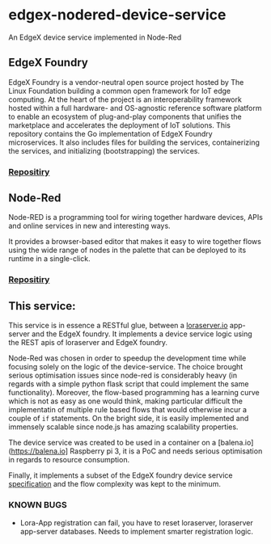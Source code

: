 # edgex-nodered-device-service
An EdgeX device service implemented in Node-Red

## EdgeX Foundry

EdgeX Foundry is a vendor-neutral open source project hosted by The Linux Foundation building a common open framework for IoT edge computing. At the heart of the project is an interoperability framework hosted within a full hardware- and OS-agnostic reference software platform to enable an ecosystem of plug-and-play components that unifies the marketplace and accelerates the deployment of IoT solutions. This repository contains the Go implementation of EdgeX Foundry microservices. It also includes files for building the services, containerizing the services, and initializing (bootstrapping) the services.

### [Repositiry](https://github.com/edgexfoundry/edgex-go) ###

## Node-Red
Node-RED is a programming tool for wiring together hardware devices, APIs and online services in new and interesting ways.

It provides a browser-based editor that makes it easy to wire together flows using the wide range of nodes in the palette that can be deployed to its runtime in a single-click.

### [Repositiry](https://github.com/node-red/node-red) ###


## This service:

This service is in essence a RESTful glue, between a [loraserver.io](https://www.loraserver.io/) app-server and the EdgeX foundry. It implements a device service logic using the REST apis of loraserver and EdgeX foundry.

Node-Red was chosen in order to speedup the development time while focusing solely on the logic of the device-service. The choice brought serious optimisation issues since node-red is considerably heavy (in regards with a simple python flask script that could implement the same functionality). Moreover, the flow-based programming has a learning curve which is not as easy as one would think, making particular difficult the implementatin of multiple rule based flows that would otherwise incur a couple of `if` statements. On the bright side, it is easily implemented and immensely scalable since node.js has amazing scalability properties.

The device service was created to be used in a container on a [balena.io](https://balena.io] Raspberry pi 3, it is a PoC and needs serious optimisation in regards to resource consumption.

Finally, it implements a subset of the EdgeX foundry device service [specification](https://docs.google.com/document/d/1aMIQ0kb46VE5eeCpDlaTg8PP29-DBSBTlgeWrv6LuYk/edit) and the flow complexity was kept to the minimum.

### KNOWN BUGS

- Lora-App registration can fail, you have to reset loraserver, loraserver app-server databases. Needs to implement smarter registration logic.
